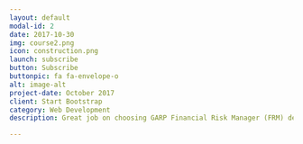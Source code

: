 ```yaml
---
layout: default
modal-id: 2
date: 2017-10-30
img: course2.png
icon: construction.png
launch: subscribe
button: Subscribe
buttonpic: fa fa-envelope-o
alt: image-alt
project-date: October 2017
client: Start Bootstrap
category: Web Development
description: Great job on choosing GARP Financial Risk Manager (FRM) designation as you advance your career. In FRM Level I, we will be learning Foundations of Risk Management, Quantitative Analysis, Financial Markets and Products, and Valuation and Risk Models. Excited? Let's get started!

---
```

